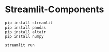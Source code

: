 # Streamlit-Components

```
pip install streamlit
pip install pandas
pip install altair
pip install numpy
```

```
streamlit run 
```
